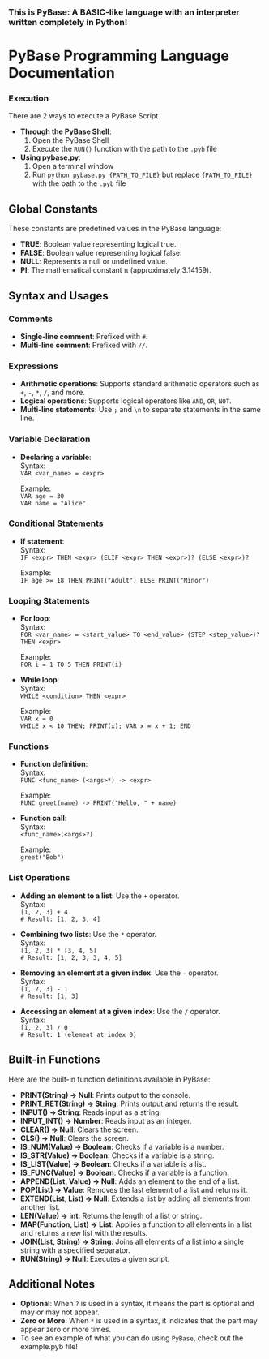 ### This is PyBase: A BASIC-like language with an interpreter written completely in Python!

# PyBase Programming Language Documentation

### Execution
There are 2 ways to execute a PyBase Script

- **Through the PyBase Shell**:
    1. Open the PyBase Shell
    2. Execute the `RUN()` function with the path to the `.pyb` file
- **Using pybase.py**:
    1. Open a terminal window
    2. Run `python pybase.py {PATH_TO_FILE}` but replace `{PATH_TO_FILE}` with the path to the `.pyb` file

## Global Constants
These constants are predefined values in the PyBase language:

- **TRUE**: Boolean value representing logical true.
- **FALSE**: Boolean value representing logical false.
- **NULL**: Represents a null or undefined value.
- **PI**: The mathematical constant π (approximately 3.14159).

## Syntax and Usages

### Comments
- **Single-line comment**: Prefixed with `#`.
- **Multi-line comment**: Prefixed with `//`.

### Expressions
- **Arithmetic operations**: Supports standard arithmetic operators such as `+`, `-`, `*`, `/`, and more.
- **Logical operations**: Supports logical operators like `AND`, `OR`, `NOT`.
- **Multi-line statements**: Use `;` and `\n` to separate statements in the same line.

### Variable Declaration
- **Declaring a variable**:  
    Syntax:  
    `VAR <var_name> = <expr>`

    Example:  
    `VAR age = 30`  
    `VAR name = "Alice"`

### Conditional Statements
- **If statement**:  
    Syntax:  
    `IF <expr> THEN <expr> (ELIF <expr> THEN <expr>)? (ELSE <expr>)?`

    Example:  
    `IF age >= 18 THEN PRINT("Adult") ELSE PRINT("Minor")`

### Looping Statements
- **For loop**:  
    Syntax:  
    `FOR <var_name> = <start_value> TO <end_value> (STEP <step_value>)? THEN <expr>`

    Example:  
    `FOR i = 1 TO 5 THEN PRINT(i)`

- **While loop**:  
    Syntax:  
    `WHILE <condition> THEN <expr>`

    Example:  
    `VAR x = 0`  
    `WHILE x < 10 THEN; PRINT(x); VAR x = x + 1; END`

### Functions
- **Function definition**:  
    Syntax:  
    `FUNC <func_name> (<args>*) -> <expr>`

    Example:  
    `FUNC greet(name) -> PRINT("Hello, " + name)`

- **Function call**:  
    Syntax:  
    `<func_name>(<args>?)`

    Example:  
    `greet("Bob")`

### List Operations
- **Adding an element to a list**: Use the `+` operator.  
    Syntax:  
    `[1, 2, 3] + 4`  
    `# Result: [1, 2, 3, 4]`

- **Combining two lists**: Use the `*` operator.  
    Syntax:  
    `[1, 2, 3] * [3, 4, 5]`  
    `# Result: [1, 2, 3, 3, 4, 5]`

- **Removing an element at a given index**: Use the `-` operator.  
    Syntax:  
    `[1, 2, 3] - 1`  
    `# Result: [1, 3]`

- **Accessing an element at a given index**: Use the `/` operator.  
    Syntax:  
    `[1, 2, 3] / 0`  
    `# Result: 1 (element at index 0)`

## Built-in Functions

Here are the built-in function definitions available in PyBase:

- **PRINT(String) -> Null**: Prints output to the console.
- **PRINT_RET(String) -> String**: Prints output and returns the result.
- **INPUT() -> String**: Reads input as a string.
- **INPUT_INT() -> Number**: Reads input as an integer.
- **CLEAR() -> Null**: Clears the screen.
- **CLS() -> Null**: Clears the screen.
- **IS_NUM(Value) -> Boolean**: Checks if a variable is a number.
- **IS_STR(Value) -> Boolean**: Checks if a variable is a string.
- **IS_LIST(Value) -> Boolean**: Checks if a variable is a list.
- **IS_FUNC(Value) -> Boolean**: Checks if a variable is a function.
- **APPEND(List, Value) -> Null**: Adds an element to the end of a list.
- **POP(List) -> Value**: Removes the last element of a list and returns it.
- **EXTEND(List, List) -> Null**: Extends a list by adding all elements from another list.
- **LEN(Value) -> int**: Returns the length of a list or string.
- **MAP(Function, List) -> List**: Applies a function to all elements in a list and returns a new list with the results.
- **JOIN(List, String) -> String**: Joins all elements of a list into a single string with a specified separator.
- **RUN(String) -> Null**: Executes a given script.

## Additional Notes
- **Optional**: When `?` is used in a syntax, it means the part is optional and may or may not appear.
- **Zero or More**: When `*` is used in a syntax, it indicates that the part may appear zero or more times.
- To see an example of what you can do using `PyBase`, check out the example.pyb file!
